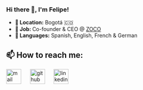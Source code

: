 ### Hi there 👋, I'm Felipe!

<ul>
  <li><b>📍 Location:</b> Bogotá 🇨🇴</li>
  <li><b>💼 Job: </b>Co-founder & CEO @ <a href="">ZOCO</a></li>
  <li><b>📣 Languages:</b> Spanish, English, French & German</li>
</ul>

## 📫 How to reach me:
[<img src='https://cdn.jsdelivr.net/npm/simple-icons@3.0.1/icons/gmail.svg' alt='mail' height='40'>](mailto:dfzunigah@unal.edu.co)&nbsp;&nbsp;&nbsp;&nbsp;&nbsp; 
[<img src='https://cdn.jsdelivr.net/npm/simple-icons@3.0.1/icons/github.svg' alt='github' height='40'>](https://github.com/dfzunigah)&nbsp;&nbsp;&nbsp;&nbsp;&nbsp; [<img src='https://cdn.jsdelivr.net/npm/simple-icons@3.0.1/icons/linkedin.svg' alt='linkedin' height='40'>](https://www.linkedin.com/in/dfzunigah/)

<!--
**dfzunigah/dfzunigah** is a ✨ _special_ ✨ repository because its `README.md` (this file) appears on your GitHub profile.

Here are some ideas to get you started:

- 🔭 I’m currently working on ...
- 🌱 I’m currently learning ...
- 👯 I’m looking to collaborate on ...
- 💬 Ask me about ...
- ⚡ Fun fact: ...
-->
